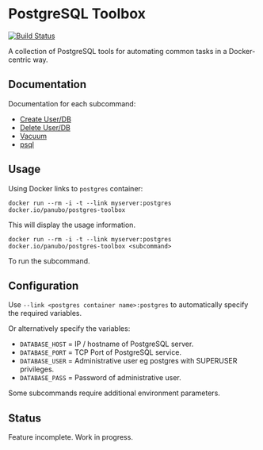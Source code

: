 # PostgreSQL Toolbox

[![Build Status](https://travis-ci.org/panubo/docker-postgres-toolbox.svg?branch=master)](https://travis-ci.org/panubo/docker-postgres-toolbox)

A collection of PostgreSQL tools for automating common tasks in a Docker-centric way.

## Documentation

Documentation for each subcommand:

- [Create User/DB](commands/create-user-db.md)
- [Delete User/DB](commands/delete-user-db.md)
- [Vacuum](commands/vacuum.md)
- [psql](commands/psql.md)

## Usage

Using Docker links to `postgres` container:

```docker run --rm -i -t --link myserver:postgres docker.io/panubo/postgres-toolbox```

This will display the usage information.

```docker run --rm -i -t --link myserver:postgres docker.io/panubo/postgres-toolbox <subcommand>```

To run the subcommand.

## Configuration

Use `--link <postgres container name>:postgres` to automatically specify the required variables.

Or alternatively specify the variables:

- `DATABASE_HOST` = IP / hostname of PostgreSQL server.
- `DATABASE_PORT` = TCP Port of PostgreSQL service.
- `DATABASE_USER` = Administrative user eg postgres with SUPERUSER privileges.
- `DATABASE_PASS` = Password of administrative user.

Some subcommands require additional environment parameters.

## Status

Feature incomplete. Work in progress.
